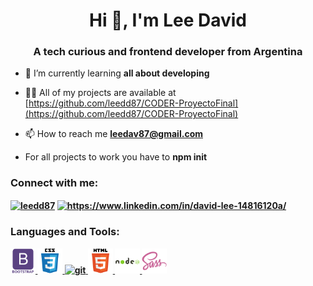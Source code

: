 <h1 align="center">Hi 👋, I'm Lee David</h1>
<h3 align="center">A tech curious and frontend developer from Argentina</h3>

- 🌱 I’m currently learning **all about developing**

- 👨‍💻 All of my projects are available at [https://github.com/leedd87/CODER-ProyectoFinal](https://github.com/leedd87/CODER-ProyectoFinal)

- 📫 How to reach me **leedav87@gmail.com**

- For all projects to work you have to <b>npm init<b>

<h3 align="left">Connect with me:</h3>
<p align="left">
<a href="https://dev.to/leedd87" target="blank"><img align="center" src="https://cdn.jsdelivr.net/npm/simple-icons@3.0.1/icons/dev-dot-to.svg" alt="leedd87" height="30" width="40" /></a>
<a href="https://linkedin.com/in/https://www.linkedin.com/in/david-lee-14816120a/" target="blank"><img align="center" src="https://raw.githubusercontent.com/rahuldkjain/github-profile-readme-generator/master/src/images/icons/Social/linked-in-alt.svg" alt="https://www.linkedin.com/in/david-lee-14816120a/" height="30" width="40" /></a>
</p>

<h3 align="left">Languages and Tools:</h3>
<p align="left"> <a href="https://getbootstrap.com" target="_blank"> <img src="https://raw.githubusercontent.com/devicons/devicon/master/icons/bootstrap/bootstrap-plain-wordmark.svg" alt="bootstrap" width="40" height="40"/> </a> <a href="https://www.w3schools.com/css/" target="_blank"> <img src="https://raw.githubusercontent.com/devicons/devicon/master/icons/css3/css3-original-wordmark.svg" alt="css3" width="40" height="40"/> </a> <a href="https://git-scm.com/" target="_blank"> <img src="https://www.vectorlogo.zone/logos/git-scm/git-scm-icon.svg" alt="git" width="40" height="40"/> </a> <a href="https://www.w3.org/html/" target="_blank"> <img src="https://raw.githubusercontent.com/devicons/devicon/master/icons/html5/html5-original-wordmark.svg" alt="html5" width="40" height="40"/> </a> <a href="https://nodejs.org" target="_blank"> <img src="https://raw.githubusercontent.com/devicons/devicon/master/icons/nodejs/nodejs-original-wordmark.svg" alt="nodejs" width="40" height="40"/> </a> <a href="https://sass-lang.com" target="_blank"> <img src="https://raw.githubusercontent.com/devicons/devicon/master/icons/sass/sass-original.svg" alt="sass" width="40" height="40"/> </a> </p>
